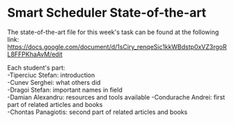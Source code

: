 # Smart Scheduler State-of-the-art

The state-of-the-art file for this week's task can be found at the following link: https://docs.google.com/document/d/1sCiry_renqeSic1kkWBdstp0xVZ3rgoRL8FFPKhaAvM/edit

Each student's part:  
-Tiperciuc Stefan: introduction  
-Cunev Serghei: what others did  
-Dragoi Stefan: important names in field  
-Damian Alexandru: resources and tools available
-Condurache Andrei: first part of related articles and books  
-Chontas Panagiotis: second part of related articles and books


